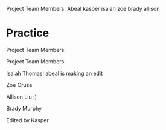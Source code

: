 Project Team Members: Abeal kasper isaiah zoe brady allison
# Practice

Project Team Members:

Project Team Members: 

Isaiah Thomas!
abeal is making an edit

Zoe Cruse

Allison Liu :)

Brady Murphy

Edited by Kasper
